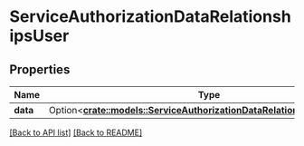 # ServiceAuthorizationDataRelationshipsUser

## Properties

Name | Type | Description | Notes
------------ | ------------- | ------------- | -------------
**data** | Option<[**crate::models::ServiceAuthorizationDataRelationshipsUserData**](ServiceAuthorizationDataRelationshipsUserData.md)> |  | 

[[Back to API list]](../README.md#documentation-for-api-endpoints) [[Back to README]](../README.md)


